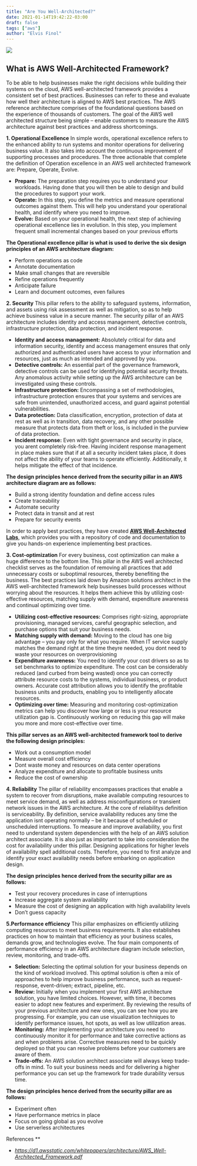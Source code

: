 ```yaml
---
title: "Are You Well-Architected?"
date: 2021-01-14T19:42:22-03:00
draft: false
tags: ["aws"]
author: "Elvis Finol"
---
```


![](https://paper-attachments.dropbox.com/s_BE523204EB7E00F49886081ED646E27E79DE3527872E031CEA88AA687A0908E4_1610662942090_image.png)

## What is AWS Well-Architected Framework?

To be able to help businesses make the right decisions while building their systems on the cloud, AWS well-architected framework provides a consistent set of best practices. Businesses can refer to these and evaluate how well their architecture is aligned to AWS best practices.
The AWS reference architecture comprises of the foundational questions based on the experience of thousands of customers. The goal of the AWS well architected structure being simple – enable customers to measure the AWS architecture against best practices and address shortcomings.

**1. Operational Excellence**
In simple words, operational excellence refers to the enhanced ability to run systems and monitor operations for delivering business value. It also takes into account the continuous improvement of supporting processes and procedures.
The three actionable that complete the definition of Operation excellence in an AWS well architected framework are: Prepare, Operate, Evolve.

- **Prepare:** The preparation step requires you to understand your workloads. Having done that you will then be able to design and build the procedures to support your work.
- **Operate:** In this step, you define the metrics and measure operational outcomes against them. This will help you understand your operational health, and identify where you need to improve.
- **Evolve:** Based on your operational health, the next step of achieving operational excellence lies in evolution. In this step, you implement frequent small incremental changes based on your previous efforts

**The Operational excellence pillar is what is used to derive the six design principles of an AWS architecture diagram:**

- Perform operations as code
- Annotate documentation
- Make small changes that are reversible
- Refine operations frequently
- Anticipate failure
- Learn and document outcomes, even failures

**2. Security**
This pillar refers to the ability to safeguard systems, information, and assets using risk assessment as well as mitigation, so as to help achieve business value in a secure manner. The security pillar of an AWS architecture includes identity and access management, detective controls, infrastructure protection, data protection, and incident response.

- **Identity and access management:** Absolutely critical for data and information security, identity and access management ensures that only authorized and authenticated users have access to your information and resources, just as much as intended and approved by you.
- **Detective controls:** An essential part of the governance framework, detective controls can be used for identifying potential security threats. Any anomalous activity while setting up the AWS architecture can be investigated using these controls.
- **Infrastructure protection:** Encompassing a set of methodologies, infrastructure protection ensures that your systems and services are safe from unintended, unauthorized access, and guard against potential vulnerabilities.
- **Data protection:** Data classification, encryption, protection of data at rest as well as in transition, data recovery, and any other possible measure that protects data from theft or loss, is included in the purview of data protection.
- **Incident response:** Even with tight governance and security in place, you arent completely risk-free. Having incident response management in place makes sure that if at all a security incident takes place, it does not affect the ability of your teams to operate efficiently. Additionally, it helps mitigate the effect of that incidence.

**The design principles hence derived from the security pillar in an AWS architecture diagram are as follows:**

- Build a strong identity foundation and define access rules
- Create traceability
- Automate security
- Protect data in transit and at rest
- Prepare for security events

In order to apply best practices, they have created [**AWS Well-Architected Labs**](https://wellarchitectedlabs.com/?ref=wellarchitected-wp), which provides you with a repository of code and documentation to give you hands-on experience implementing best practices.

**3. Cost-optimization**
For every business, cost optimization can make a huge difference to the bottom line. This pillar in the AWS well architected checklist serves as the foundation of removing all practices that add unnecessary costs or suboptimal resources, thereby benefiting the business.
The best practices laid down by Amazon solutions architect in the AWS well-architected framework help businesses build processes without worrying about the resources. It helps them achieve this by utilizing cost-effective resources, matching supply with demand, expenditure awareness and continual optimizing over time.

- **Utilizing cost-effective resources:** Comprises right-sizing, appropriate provisioning, managed services, careful geographic selection, and purchase options that suit your business needs.
- **Matching supply with demand:** Moving to the cloud has one big advantage – you pay only for what you require. When IT service supply matches the demand right at the time theyre needed, you dont need to waste your resources on overprovisioning
- **Expenditure awareness:** You need to identify your cost drivers so as to set benchmarks to optimize expenditure. The cost can be considerably reduced (and curbed from being wasted) once you can correctly attribute resource costs to the systems, individual business, or product owners. Accurate cost attribution allows you to identify the profitable business units and products, enabling you to intelligently allocate resources.
- **Optimizing over time:** Measuring and monitoring cost-optimization metrics can help you discover how large or less is your resource utilization gap is. Continuously working on reducing this gap will make you more and more cost-effective over time.

**This pillar serves as an AWS well-architected framework tool to derive the following design principles:**

- Work out a consumption model
- Measure overall cost efficiency
- Dont waste money and resources on data center operations
- Analyze expenditure and allocate to profitable business units
- Reduce the cost of ownership

**4. Reliability**
The pillar of reliability encompasses practices that enable a system to recover from disruptions, make available computing resources to meet service demand, as well as address misconfigurations or transient network issues in the AWS architecture.
At the core of reliabilitys definition is serviceability. By definition, service availability reduces any time the application isnt operating normally – be it because of scheduled or unscheduled interruptions. To measure and improve availability, you first need to understand system dependencies with the help of an AWS solution architect associate.
It is also just as important to take into consideration the cost for availability under this pillar. Designing applications for higher levels of availability spell additional costs. Therefore, you need to first analyze and identify your exact availability needs before embarking on application design. 

**The design principles hence derived from the security pillar are as follows:**

- Test your recovery procedures in case of interruptions
- Increase aggregate system availability
- Measure the cost of designing an application with high availability levels
- Don’t guess capacity

**5.Performance efficiency**
This pillar emphasizes on efficiently utilizing computing resources to meet business requirements. It also establishes practices on how to maintain that efficiency as your business scales, demands grow, and technologies evolve.
The four main components of performance efficiency in an AWS architecture diagram include selection, review, monitoring, and trade-offs.

- **Selection:** Selecting the optimal solution for your business depends on the kind of workload involved. This optimal solution is often a mix of approaches to help improve business performance, such as request-response, event-driven; extract, pipeline, etc.
- **Review:** Initially when you implement your first AWS architecture solution, you have limited choices. However, with time, it becomes easier to adopt new features and experiment. By reviewing the results of your previous architecture and new ones, you can see how you are progressing. For example, you can use visualization techniques to identify performance issues, hot spots, as well as low utilization areas.
- **Monitoring:** After implementing your architecture you need to continuously monitor it for performance and take corrective actions as and when problems arise. Corrective measures need to be quickly deployed so that you can resolve problems before your customers are aware of them.
- **Trade-offs:** An AWS solution architect associate will always keep trade-offs in mind. To suit your business needs and for delivering a higher performance you can set up the framework for trade durability versus time.

**The design principles hence derived from the security pillar are as follows:**

- Experiment often
- Have performance metrics in place
- Focus on going global as you evolve
- Use serverless architectures

References
**
- *https://d1.awsstatic.com/whitepapers/architecture/AWS_Well-Architected_Framework.pdf*
